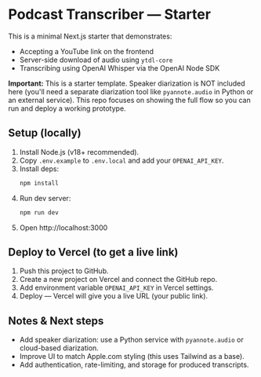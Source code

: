 # Podcast Transcriber — Starter

This is a minimal Next.js starter that demonstrates:
- Accepting a YouTube link on the frontend
- Server-side download of audio using `ytdl-core`
- Transcribing using OpenAI Whisper via the OpenAI Node SDK

**Important:** This is a starter template. Speaker diarization is NOT included here (you'll need a separate diarization tool like `pyannote.audio` in Python or an external service). This repo focuses on showing the full flow so you can run and deploy a working prototype.

## Setup (locally)
1. Install Node.js (v18+ recommended).
2. Copy `.env.example` to `.env.local` and add your `OPENAI_API_KEY`.
3. Install deps:
   ```bash
   npm install
   ```
4. Run dev server:
   ```bash
   npm run dev
   ```
5. Open http://localhost:3000

## Deploy to Vercel (to get a live link)
1. Push this project to GitHub.
2. Create a new project on Vercel and connect the GitHub repo.
3. Add environment variable `OPENAI_API_KEY` in Vercel settings.
4. Deploy — Vercel will give you a live URL (your public link).

## Notes & Next steps
- Add speaker diarization: use a Python service with `pyannote.audio` or cloud-based diarization.
- Improve UI to match Apple.com styling (this uses Tailwind as a base).
- Add authentication, rate-limiting, and storage for produced transcripts.
